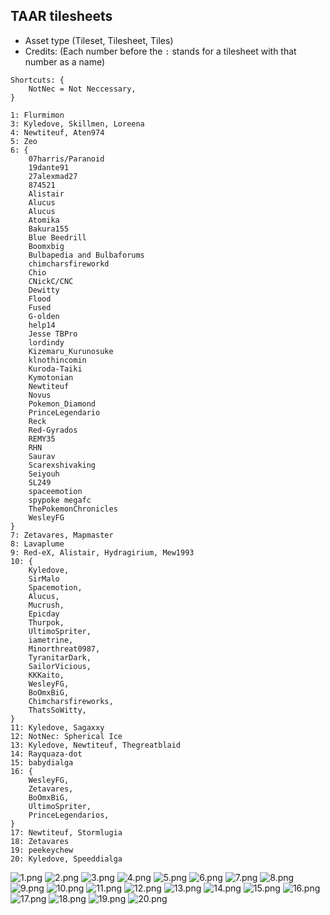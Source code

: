 
## TAAR tilesheets
- Asset type (Tileset, Tilesheet, Tiles)
- Credits: (Each number before the `:` stands for a tilesheet with that number as a name)
```
Shortcuts: {
    NotNec = Not Neccessary,
}

1: Flurmimon
3: Kyledove, Skillmen, Loreena
4: Newtiteuf, Aten974
5: Zeo
6: {
    07harris/Paranoid
    19dante91
    27alexmad27
    874521
    Alistair
    Alucus
    Alucus
    Atomika
    Bakura155
    Blue Beedrill
    Boomxbig
    Bulbapedia and Bulbaforums
    chimcharsfireworkd
    Chio
    CNickC/CNC
    Dewitty
    Flood
    Fused
    G-olden
    help14
    Jesse TBPro
    lordindy
    Kizemaru_Kurunosuke
    klnothincomin
    Kuroda-Taiki
    Kymotonian
    Newtiteuf
    Novus
    Pokemon_Diamond
    PrinceLegendario
    Reck
    Red-Gyrados
    REMY35
    RHN
    Saurav
    Scarexshivaking
    Seiyouh
    SL249
    spaceemotion
    spypoke megafc
    ThePokemonChronicles
    WesleyFG
}
7: Zetavares, Mapmaster
8: Lavaplume
9: Red-eX, Alistair, Hydragirium, Mew1993
10: {
    Kyledove,
    SirMalo
    Spacemotion,
    Alucus,
    Mucrush,
    Epicday
    Thurpok,
    UltimoSpriter,
    iametrine,
    Minorthreat0987,
    TyranitarDark,
    SailorVicious,
    KKKaito,
    WesleyFG,
    BoOmxBiG,
    Chimcharsfireworks,
    ThatsSoWitty,
}
11: Kyledove, Sagaxxy
12: NotNec: Spherical Ice
13: Kyledove, Newtiteuf, Thegreatblaid
14: Rayquaza-dot
15: babydialga
16: {
    WesleyFG,
    Zetavares,
    BoOmxBiG,
    UltimoSpriter,
    PrinceLegendarios,    
}
17: Newtiteuf, Stormlugia
18: Zetavares
19: peekeychew
20: Kyledove, Speeddialga
```

![1.png](1.png)
![2.png](2.png)
![3.png](3.png)
![4.png](4.png)
![5.png](5.png)
![6.png](6.png)
![7.png](7.png)
![8.png](8.png)
![9.png](9.png)
![10.png](10.png)
![11.png](11.png)
![12.png](12.png)
![13.png](13.png)
![14.png](14.png)
![15.png](15.png)
![16.png](16.png)
![17.png](17.png)
![18.png](18.png)
![19.png](19.png)
![20.png](20.png)
